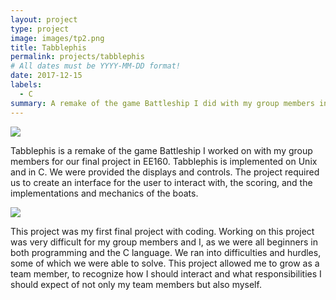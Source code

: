 ```yaml
---
layout: project
type: project
image: images/tp2.png
title: Tabblephis
permalink: projects/tabblephis
# All dates must be YYYY-MM-DD format!
date: 2017-12-15
labels:
  - C
summary: A remake of the game Battleship I did with my group members in EE160.
---
```



<img class="ui image" src="{{ site.baseurl }}/images/tp2.png">

Tabblephis is a remake of the game Battleship I worked on with my group members for our final project in EE160. Tabblephis is implemented on Unix and in C. We were provided the displays and controls. The project required us to create an interface for the user to interact with, the scoring, and the implementations and mechanics of the boats.

<img class="ui image" src="{{ site.baseurl }}/images/tp3.png">

This project was my first final project with coding. Working on this project was very difficult for my group members and I, as we were all beginners in both programming and the C language. We ran into difficulties and hurdles, some of which we were able to solve. This project allowed me to grow as a team member, to recognize how I should interact and what responsibilities I should expect of not only my team members but also myself.

